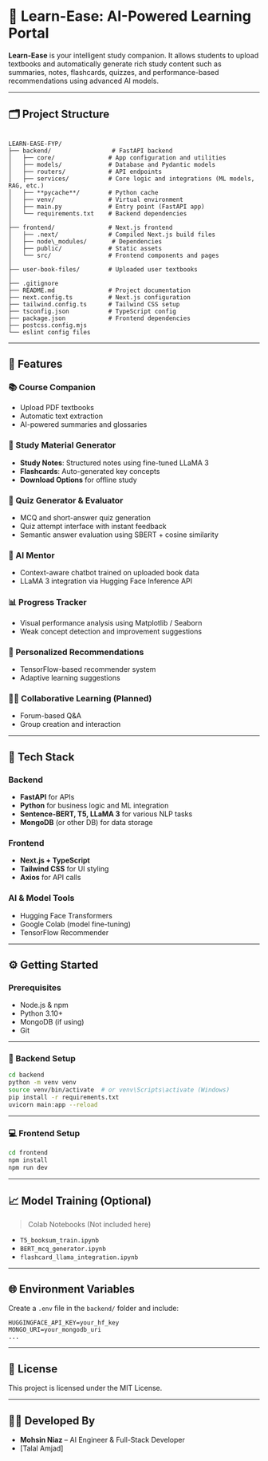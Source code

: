 # 📘 Learn-Ease: AI-Powered Learning Portal

**Learn-Ease** is your intelligent study companion. It allows students to upload textbooks and automatically generate rich study content such as summaries, notes, flashcards, quizzes, and performance-based recommendations using advanced AI models.

---

## 🗂️ Project Structure

```

LEARN-EASE-FYP/
├── backend/                 # FastAPI backend
│   ├── core/               # App configuration and utilities
│   ├── models/             # Database and Pydantic models
│   ├── routers/            # API endpoints
│   ├── services/           # Core logic and integrations (ML models, RAG, etc.)
│   ├── **pycache**/        # Python cache
│   ├── venv/               # Virtual environment
│   ├── main.py             # Entry point (FastAPI app)
│   └── requirements.txt    # Backend dependencies
│
├── frontend/               # Next.js frontend
│   ├── .next/              # Compiled Next.js build files
│   ├── node\_modules/       # Dependencies
│   ├── public/             # Static assets
│   └── src/                # Frontend components and pages
│
├── user-book-files/        # Uploaded user textbooks
│
├── .gitignore
├── README.md               # Project documentation
├── next.config.ts          # Next.js configuration
├── tailwind.config.ts      # Tailwind CSS setup
├── tsconfig.json           # TypeScript config
├── package.json            # Frontend dependencies
├── postcss.config.mjs
└── eslint config files

````

---

## 🚀 Features

### 📚 Course Companion
- Upload PDF textbooks
- Automatic text extraction
- AI-powered summaries and glossaries

### 📝 Study Material Generator
- **Study Notes**: Structured notes using fine-tuned LLaMA 3
- **Flashcards**: Auto-generated key concepts
- **Download Options** for offline study

### 🧠 Quiz Generator & Evaluator
- MCQ and short-answer quiz generation
- Quiz attempt interface with instant feedback
- Semantic answer evaluation using SBERT + cosine similarity

### 💬 AI Mentor
- Context-aware chatbot trained on uploaded book data
- LLaMA 3 integration via Hugging Face Inference API

### 📊 Progress Tracker
- Visual performance analysis using Matplotlib / Seaborn
- Weak concept detection and improvement suggestions

### 🎯 Personalized Recommendations
- TensorFlow-based recommender system
- Adaptive learning suggestions

### 👨‍🏫 Collaborative Learning (Planned)
- Forum-based Q&A
- Group creation and interaction

---

## 🧠 Tech Stack

### Backend
- **FastAPI** for APIs
- **Python** for business logic and ML integration
- **Sentence-BERT, T5, LLaMA 3** for various NLP tasks
- **MongoDB** (or other DB) for data storage

### Frontend
- **Next.js + TypeScript**
- **Tailwind CSS** for UI styling
- **Axios** for API calls

### AI & Model Tools
- Hugging Face Transformers
- Google Colab (model fine-tuning)
- TensorFlow Recommender

---

## ⚙️ Getting Started

### Prerequisites
- Node.js & npm
- Python 3.10+
- MongoDB (if using)
- Git

---

### 🔧 Backend Setup

```bash
cd backend
python -m venv venv
source venv/bin/activate  # or venv\Scripts\activate (Windows)
pip install -r requirements.txt
uvicorn main:app --reload
````

---

### 💻 Frontend Setup

```bash
cd frontend
npm install
npm run dev
```

---

## 📈 Model Training (Optional)

> Colab Notebooks (Not included here)

* `T5_booksum_train.ipynb`
* `BERT_mcq_generator.ipynb`
* `flashcard_llama_integration.ipynb`

---

## 🌐 Environment Variables

Create a `.env` file in the `backend/` folder and include:

```
HUGGINGFACE_API_KEY=your_hf_key
MONGO_URI=your_mongodb_uri
...
```

---

## 📜 License

This project is licensed under the MIT License.

---

## 👨‍💻 Developed By

* **Mohsin Niaz** – AI Engineer & Full-Stack Developer
* \[Talal Amjad]

